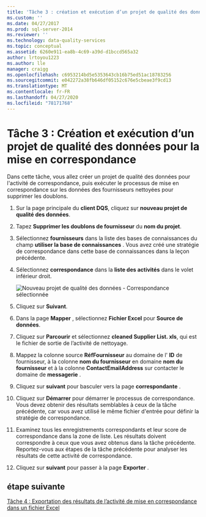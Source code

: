 ```yaml
---
title: 'Tâche 3 : création et exécution d’un projet de qualité des données pour la correspondance | Microsoft Docs'
ms.custom: ''
ms.date: 04/27/2017
ms.prod: sql-server-2014
ms.reviewer: ''
ms.technology: data-quality-services
ms.topic: conceptual
ms.assetid: 6260e911-ea8b-4c69-a39d-d1bccd565a32
author: lrtoyou1223
ms.author: lle
manager: craigg
ms.openlocfilehash: c6953214bd5e5353643cb16b75ed51ac18783256
ms.sourcegitcommit: e042272a38fb646df05152c676e5cbeae3f9cd13
ms.translationtype: MT
ms.contentlocale: fr-FR
ms.lasthandoff: 04/27/2020
ms.locfileid: "78171768"
---
```

# <a name="task-3-creating-and-running-a-data-quality-project-for-matching"></a>Tâche 3 : Création et exécution d’un projet de qualité des données pour la mise en correspondance
  Dans cette tâche, vous allez créer un projet de qualité des données pour l'activité de correspondance, puis exécuter le processus de mise en correspondance sur les données des fournisseurs nettoyées pour supprimer les doublons.

1.  Sur la page principale du **client DQS**, cliquez sur **nouveau projet de qualité des données**.

2.  Tapez **Supprimer les doublons de fournisseur** du **nom du projet**.

3.  Sélectionnez **fournisseurs** dans la liste des bases de connaissances du champ **utiliser la base de connaissances** . Vous avez créé une stratégie de correspondance dans cette base de connaissances dans la leçon précédente.

4.  Sélectionnez **correspondance** dans la **liste des activités** dans le volet inférieur droit.

     ![Nouveau projet de qualité des données - Correspondance sélectionnée](../../2014/tutorials/media/et-creatingandrunningadqpformatching.jpg "Nouveau projet de qualité des données - Correspondance sélectionnée")

5.  Cliquez sur **Suivant**.

6.  Dans la page **Mapper** , sélectionnez **Fichier Excel** pour **Source de données**.

7.  Cliquez sur **Parcourir** et sélectionnez **cleaned Supplier List. xls**, qui est le fichier de sortie de l’activité de nettoyage.

8.  Mappez la colonne source **RéfFournisseur** au domaine de l' **ID** de fournisseur, à la colonne **nom du fournisseur** en domaine **nom du fournisseur** et à la colonne **ContactEmailAddress** sur contacter le domaine de **messagerie** .

9. Cliquez sur **suivant** pour basculer vers la page **correspondante** .

10. Cliquez sur **Démarrer** pour démarrer le processus de correspondance. Vous devez obtenir des résultats semblables à ceux de la tâche précédente, car vous avez utilisé le même fichier d'entrée pour définir la stratégie de correspondance.

11. Examinez tous les enregistrements correspondants et leur score de correspondance dans la zone de liste. Les résultats doivent correspondre à ceux que vous avez obtenus dans la tâche précédente. Reportez-vous aux étapes de la tâche précédente pour analyser les résultats de cette activité de correspondance.

12. Cliquez sur **suivant** pour passer à la page **Exporter** .

## <a name="next-step"></a>étape suivante
 [Tâche 4 : Exportation des résultats de l’activité de mise en correspondance dans un fichier Excel](../../2014/tutorials/task-4-exporting-the-results-from-matching-activity-to-an-excel-file.md)


